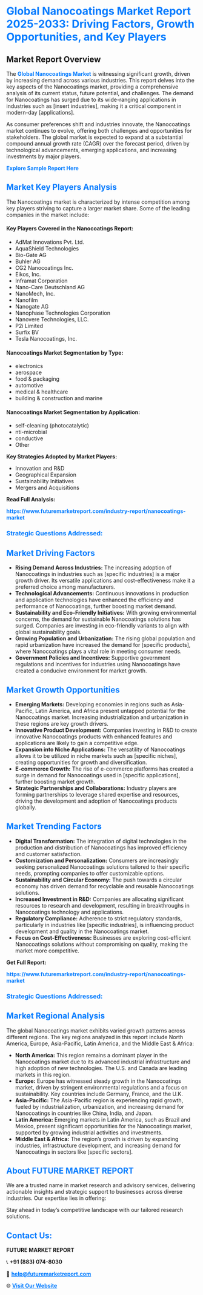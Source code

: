 <h1 style="color: #007BFF;">Global Nanocoatings Market Report 2025-2033: Driving Factors, Growth Opportunities, and Key Players</h1>

<section id="overview">
<h2>Market Report Overview</h2>
<p>The <a href="https://www.futuremarketreport.com/industry-report/nanocoatings-market" style="color: #007BFF; text-decoration: none;"><strong>Global Nanocoatings Market</strong></a> is witnessing significant growth, driven by increasing demand across various industries. This report delves into the key aspects of the Nanocoatings market, providing a comprehensive analysis of its current status, future potential, and challenges. The demand for Nanocoatings has surged due to its wide-ranging applications in industries such as [insert industries], making it a critical component in modern-day [applications].</p>
<p>As consumer preferences shift and industries innovate, the Nanocoatings market continues to evolve, offering both challenges and opportunities for stakeholders. The global market is expected to expand at a substantial compound annual growth rate (CAGR) over the forecast period, driven by technological advancements, emerging applications, and increasing investments by major players.</p>
</section>

<section id="overview">
<p><a href="https://www.futuremarketreport.com/request-sample/reportId=88549" style="color: #007BFF; text-decoration: none;"><strong>Explore Sample Report Here</strong></a></p>
</section>

<section id="key-players">
<h2 style="color: #007BFF;">Market Key Players Analysis</h2>
<p>The Nanocoatings market is characterized by intense competition among key players striving to capture a larger market share. Some of the leading companies in the market include:</p>
<h4>Key Players Covered in the Nanocoatings Report:</h4>
<ul><li>AdMat Innovations Pvt. Ltd.</li><li>AquaShield Technologies</li><li>Bio-Gate AG</li><li>Buhler AG</li><li>CG2 Nanocoatings Inc.</li><li>Eikos, Inc.</li><li>Inframat Corporation</li><li>Nano-Care Deutschland AG</li><li>NanoMech, Inc.</li><li>Nanofilm</li><li>Nanogate AG</li><li>Nanophase Technologies Corporation</li><li>Nanovere Technologies, LLC.</li><li>P2i Limited</li><li>Surfix BV</li><li>Tesla Nanocoatings, Inc.</li></ul>
<h4>Nanocoatings Market Segmentation by Type:</h4>
<ul><li>electronics</li><li>aerospace</li><li>food &amp; packaging</li><li>automotive</li><li>medical &amp; healthcare</li><li>building &amp; construction and marine</li></ul>

<h4>Nanocoatings Market Segmentation by Application:</h4>
<ul><li>self-cleaning (photocatalytic)</li><li>nti-microbial</li><li>conductive</li><li>Other</li></ul>
<p><strong>Key Strategies Adopted by Market Players:</strong></p>
<ul>
<li>Innovation and R&D</li>
<li>Geographical Expansion</li>
<li>Sustainability Initiatives</li>
<li>Mergers and Acquisitions</li>
</ul>
</section>

<section>
<p><strong>Read Full Analysis: </strong></p><a href="https://www.futuremarketreport.com/industry-report/nanocoatings-market" style="color: #007BFF; text-decoration: none;"><strong>https://www.futuremarketreport.com/industry-report/nanocoatings-market</strong></a>
<h3 style="color: #007BFF;">Strategic Questions Addressed:</h3>
</section>

<section id="driving-factors">
<h2 style="color: #007BFF;">Market Driving Factors</h2>
<ul>
<li><strong>Rising Demand Across Industries:</strong> The increasing adoption of Nanocoatings in industries such as [specific industries] is a major growth driver. Its versatile applications and cost-effectiveness make it a preferred choice among manufacturers.</li>
<li><strong>Technological Advancements:</strong> Continuous innovations in production and application technologies have enhanced the efficiency and performance of Nanocoatings, further boosting market demand.</li>
<li><strong>Sustainability and Eco-Friendly Initiatives:</strong> With growing environmental concerns, the demand for sustainable Nanocoatings solutions has surged. Companies are investing in eco-friendly variants to align with global sustainability goals.</li>
<li><strong>Growing Population and Urbanization:</strong> The rising global population and rapid urbanization have increased the demand for [specific products], where Nanocoatings plays a vital role in meeting consumer needs.</li>
<li><strong>Government Policies and Incentives:</strong> Supportive government regulations and incentives for industries using Nanocoatings have created a conducive environment for market growth.</li>
</ul>
</section>

<section id="growth-opportunities">
<h2 style="color: #007BFF;">Market Growth Opportunities</h2>
<ul>
<li><strong>Emerging Markets:</strong> Developing economies in regions such as Asia-Pacific, Latin America, and Africa present untapped potential for the Nanocoatings market. Increasing industrialization and urbanization in these regions are key growth drivers.</li>
<li><strong>Innovative Product Development:</strong> Companies investing in R&D to create innovative Nanocoatings products with enhanced features and applications are likely to gain a competitive edge.</li>
<li><strong>Expansion into Niche Applications:</strong> The versatility of Nanocoatings allows it to be utilized in niche markets such as [specific niches], creating opportunities for growth and diversification.</li>
<li><strong>E-commerce Growth:</strong> The rise of e-commerce platforms has created a surge in demand for Nanocoatings used in [specific applications], further boosting market growth.</li>
<li><strong>Strategic Partnerships and Collaborations:</strong> Industry players are forming partnerships to leverage shared expertise and resources, driving the development and adoption of Nanocoatings products globally.</li>
</ul>
</section>

<section id="trending-factors">
<h2 style="color: #007BFF;">Market Trending Factors</h2>
<ul>
<li><strong>Digital Transformation:</strong> The integration of digital technologies in the production and distribution of Nanocoatings has improved efficiency and customer satisfaction.</li>
<li><strong>Customization and Personalization:</strong> Consumers are increasingly seeking personalized Nanocoatings solutions tailored to their specific needs, prompting companies to offer customizable options.</li>
<li><strong>Sustainability and Circular Economy:</strong> The push towards a circular economy has driven demand for recyclable and reusable Nanocoatings solutions.</li>
<li><strong>Increased Investment in R&D:</strong> Companies are allocating significant resources to research and development, resulting in breakthroughs in Nanocoatings technology and applications.</li>
<li><strong>Regulatory Compliance:</strong> Adherence to strict regulatory standards, particularly in industries like [specific industries], is influencing product development and quality in the Nanocoatings market.</li>
<li><strong>Focus on Cost-Effectiveness:</strong> Businesses are exploring cost-efficient Nanocoatings solutions without compromising on quality, making the market more competitive.</li>
</ul>
</section>

<section>
<p><strong>Get Full Report: </strong></p><a href="https://www.futuremarketreport.com/industry-report/nanocoatings-market" style="color: #007BFF; text-decoration: none;"><strong>https://www.futuremarketreport.com/industry-report/nanocoatings-market</strong></a>
<h3 style="color: #007BFF;">Strategic Questions Addressed:</h3>
</section>


<section id="regional-analysis">
<h2 style="color: #007BFF;">Market Regional Analysis</h2>
<p>The global Nanocoatings market exhibits varied growth patterns across different regions. The key regions analyzed in this report include North America, Europe, Asia-Pacific, Latin America, and the Middle East & Africa:</p>
<ul>
<li><strong>North America:</strong> This region remains a dominant player in the Nanocoatings market due to its advanced industrial infrastructure and high adoption of new technologies. The U.S. and Canada are leading markets in this region.</li>
<li><strong>Europe:</strong> Europe has witnessed steady growth in the Nanocoatings market, driven by stringent environmental regulations and a focus on sustainability. Key countries include Germany, France, and the U.K.</li>
<li><strong>Asia-Pacific:</strong> The Asia-Pacific region is experiencing rapid growth, fueled by industrialization, urbanization, and increasing demand for Nanocoatings in countries like China, India, and Japan.</li>
<li><strong>Latin America:</strong> Emerging markets in Latin America, such as Brazil and Mexico, present significant opportunities for the Nanocoatings market, supported by growing industrial activities and investments.</li>
<li><strong>Middle East & Africa:</strong> The region’s growth is driven by expanding industries, infrastructure development, and increasing demand for Nanocoatings in sectors like [specific sectors].</li>
</ul>
</section>

<footer>
<h2 style="color: #007BFF;">About FUTURE MARKET REPORT</h2>
<p>We are a trusted name in market research and advisory services, delivering actionable insights and strategic support to businesses across diverse industries. Our expertise lies in offering:</p>

<p>Stay ahead in today’s competitive landscape with our tailored research solutions.</p>

<h2 style="color: #007BFF;">Contact Us:</h2>
<p><strong>FUTURE MARKET REPORT</strong></p>
<p>📞 <strong>+91 (883) 074-8030</strong></p>
<p>📧 <strong><a href="mailto:help@futuremarketreport.com" style="color: #007BFF;">help@futuremarketreport.com</a></strong></p>
<p>🌐 <strong><a href="https://www.futuremarketreport.com/" style="color: #007BFF;">Visit Our Website</a></strong></p>
</footer>